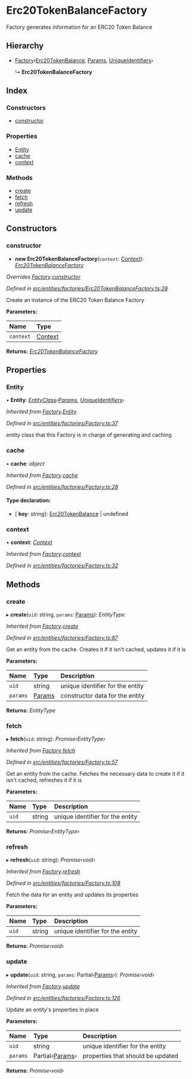 # Erc20TokenBalanceFactory

Factory generates information for an ERC20 Token Balance

## Hierarchy

* [Factory]()‹[Erc20TokenBalance](), [Params](), [UniqueIdentifiers]()›

  ↳ **Erc20TokenBalanceFactory**

## Index

### Constructors

* [constructor]()

### Properties

* [Entity]()
* [cache]()
* [context]()

### Methods

* [create]()
* [fetch]()
* [refresh]()
* [update]()

## Constructors

### constructor

+ **new Erc20TokenBalanceFactory**\(`context`: [Context]()\): [_Erc20TokenBalanceFactory_]()

_Overrides_ [_Factory_]()_._[_constructor_]()

_Defined in_ [_src/entities/factories/Erc20TokenBalanceFactory.ts:28_](https://github.com/PolymathNetwork/polymath-sdk/blob/550676f/src/entities/factories/Erc20TokenBalanceFactory.ts#L28)

Create an instance of the ERC20 Token Balance Factory

**Parameters:**

| Name | Type |
| :--- | :--- |
| `context` | [Context]() |

**Returns:** [_Erc20TokenBalanceFactory_]()

## Properties

### Entity

• **Entity**: [_EntityClass_]()_‹_[_Params_]()_,_ [_UniqueIdentifiers_]()_›_

_Inherited from_ [_Factory_]()_._[_Entity_]()

_Defined in_ [_src/entities/factories/Factory.ts:37_](https://github.com/PolymathNetwork/polymath-sdk/blob/550676f/src/entities/factories/Factory.ts#L37)

entity class that this Factory is in charge of generating and caching

### cache

• **cache**: _object_

_Inherited from_ [_Factory_]()_._[_cache_]()

_Defined in_ [_src/entities/factories/Factory.ts:28_](https://github.com/PolymathNetwork/polymath-sdk/blob/550676f/src/entities/factories/Factory.ts#L28)

#### Type declaration:

* \[ **key**: _string_\]: [Erc20TokenBalance]() \| undefined

### context

• **context**: [_Context_]()

_Inherited from_ [_Factory_]()_._[_context_]()

_Defined in_ [_src/entities/factories/Factory.ts:32_](https://github.com/PolymathNetwork/polymath-sdk/blob/550676f/src/entities/factories/Factory.ts#L32)

## Methods

### create

▸ **create**\(`uid`: string, `params`: [Params]()\): _EntityType_

_Inherited from_ [_Factory_]()_._[_create_]()

_Defined in_ [_src/entities/factories/Factory.ts:87_](https://github.com/PolymathNetwork/polymath-sdk/blob/550676f/src/entities/factories/Factory.ts#L87)

Get an entity from the cache. Creates it if it isn't cached, updates it if it is

**Parameters:**

| Name | Type | Description |
| :--- | :--- | :--- |
| `uid` | string | unique identifier for the entity |
| `params` | [Params]() | constructor data for the entity |

**Returns:** _EntityType_

### fetch

▸ **fetch**\(`uid`: string\): _Promise‹EntityType›_

_Inherited from_ [_Factory_]()_._[_fetch_]()

_Defined in_ [_src/entities/factories/Factory.ts:57_](https://github.com/PolymathNetwork/polymath-sdk/blob/550676f/src/entities/factories/Factory.ts#L57)

Get an entity from the cache. Fetches the necessary data to create it if it isn't cached, refreshes it if it is

**Parameters:**

| Name | Type | Description |
| :--- | :--- | :--- |
| `uid` | string | unique identifier for the entity |

**Returns:** _Promise‹EntityType›_

### refresh

▸ **refresh**\(`uid`: string\): _Promise‹void›_

_Inherited from_ [_Factory_]()_._[_refresh_]()

_Defined in_ [_src/entities/factories/Factory.ts:108_](https://github.com/PolymathNetwork/polymath-sdk/blob/550676f/src/entities/factories/Factory.ts#L108)

Fetch the data for an entity and updates its properties

**Parameters:**

| Name | Type | Description |
| :--- | :--- | :--- |
| `uid` | string | unique identifier for the entity |

**Returns:** _Promise‹void›_

### update

▸ **update**\(`uid`: string, `params`: Partial‹[Params]()›\): _Promise‹void›_

_Inherited from_ [_Factory_]()_._[_update_]()

_Defined in_ [_src/entities/factories/Factory.ts:126_](https://github.com/PolymathNetwork/polymath-sdk/blob/550676f/src/entities/factories/Factory.ts#L126)

Update an entity's properties in place

**Parameters:**

| Name | Type | Description |
| :--- | :--- | :--- |
| `uid` | string | unique identifier for the entity |
| `params` | Partial‹[Params]()› | properties that should be updated |

**Returns:** _Promise‹void›_

